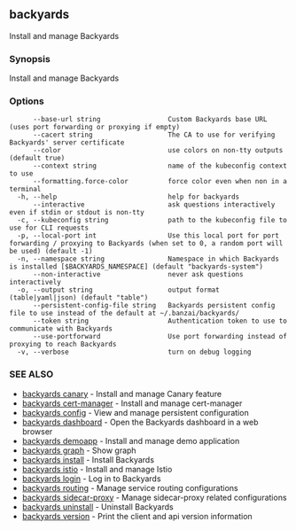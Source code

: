 ## backyards

Install and manage Backyards

### Synopsis

Install and manage Backyards

### Options

```
      --base-url string                 Custom Backyards base URL (uses port forwarding or proxying if empty)
      --cacert string                   The CA to use for verifying Backyards' server certificate
      --color                           use colors on non-tty outputs (default true)
      --context string                  name of the kubeconfig context to use
      --formatting.force-color          force color even when non in a terminal
  -h, --help                            help for backyards
      --interactive                     ask questions interactively even if stdin or stdout is non-tty
  -c, --kubeconfig string               path to the kubeconfig file to use for CLI requests
  -p, --local-port int                  Use this local port for port forwarding / proxying to Backyards (when set to 0, a random port will be used) (default -1)
  -n, --namespace string                Namespace in which Backyards is installed [$BACKYARDS_NAMESPACE] (default "backyards-system")
      --non-interactive                 never ask questions interactively
  -o, --output string                   output format (table|yaml|json) (default "table")
      --persistent-config-file string   Backyards persistent config file to use instead of the default at ~/.banzai/backyards/
      --token string                    Authentication token to use to communicate with Backyards
      --use-portforward                 Use port forwarding instead of proxying to reach Backyards
  -v, --verbose                         turn on debug logging
```

### SEE ALSO

* [backyards canary](backyards_canary.md)	 - Install and manage Canary feature
* [backyards cert-manager](backyards_cert-manager.md)	 - Install and manage cert-manager
* [backyards config](backyards_config.md)	 - View and manage persistent configuration
* [backyards dashboard](backyards_dashboard.md)	 - Open the Backyards dashboard in a web browser
* [backyards demoapp](backyards_demoapp.md)	 - Install and manage demo application
* [backyards graph](backyards_graph.md)	 - Show graph
* [backyards install](backyards_install.md)	 - Install Backyards
* [backyards istio](backyards_istio.md)	 - Install and manage Istio
* [backyards login](backyards_login.md)	 - Log in to Backyards
* [backyards routing](backyards_routing.md)	 - Manage service routing configurations
* [backyards sidecar-proxy](backyards_sidecar-proxy.md)	 - Manage sidecar-proxy related configurations
* [backyards uninstall](backyards_uninstall.md)	 - Uninstall Backyards
* [backyards version](backyards_version.md)	 - Print the client and api version information

